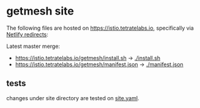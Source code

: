# getmesh site

The following files are hosted on https://istio.tetratelabs.io, specifically via [Netlify redirects](https://github.com/tetratelabs/istio-distro.io/blob/master/netlify.toml):

Latest master merge:
* https://istio.tetratelabs.io/getmesh/install.sh -> [./install.sh](install.sh)
* https://istio.tetratelabs.io/getmesh/manifest.json -> [./manifest.json](manifest.json)

## tests

changes under site directory are tested on [site.yaml](../.github/workflows/site.yaml).